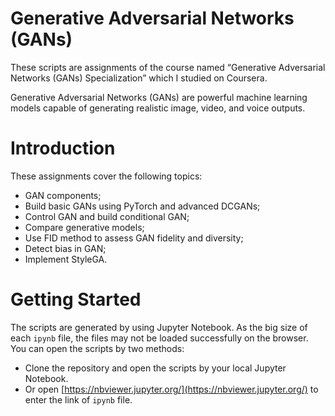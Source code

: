 ﻿

# Generative Adversarial Networks (GANs) 

These scripts are assignments of the course named “Generative Adversarial Networks (GANs) Specialization” which I studied on Coursera.

Generative Adversarial Networks (GANs) are powerful machine learning models capable of generating realistic image, video, and voice outputs.


# Introduction

These assignments cover the following topics:
 - GAN components;
 - Build basic GANs using PyTorch and advanced DCGANs;
 - Control GAN and build conditional GAN;
 - Compare generative models;
 - Use FID method to assess GAN fidelity and diversity;
 - Detect bias in GAN;
 - Implement StyleGA.

# Getting Started

The scripts are generated by using Jupyter Notebook. As the big size of each `ipynb` file, the files may not be loaded successfully on the browser. You can open the scripts by two methods:
 - Clone the repository and open the scripts by your local Jupyter Notebook.
 - Or open [https://nbviewer.jupyter.org/](https://nbviewer.jupyter.org/) to enter the link of `ipynb` file.

